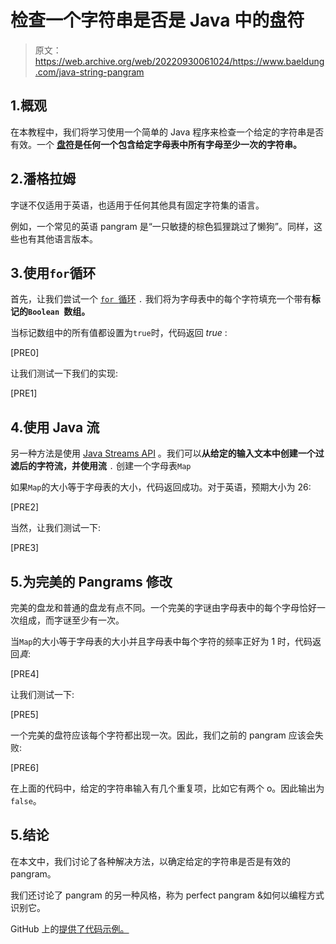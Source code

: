 # 检查一个字符串是否是 Java 中的盘符

> 原文：<https://web.archive.org/web/20220930061024/https://www.baeldung.com/java-string-pangram>

## 1.概观

在本教程中，我们将学习使用一个简单的 Java 程序来检查一个给定的字符串是否有效。一个 **[盘符](https://web.archive.org/web/20221208143832/https://en.wikipedia.org/wiki/Pangram)是任何一个包含给定字母表中所有字母至少一次的字符串。**

## 2.潘格拉姆

字谜不仅适用于英语，也适用于任何其他具有固定字符集的语言。

例如，一个常见的英语 pangram 是“一只敏捷的棕色狐狸跳过了懒狗”。同样，这些也有其他语言版本。

## 3.使用`for`循环

首先，让我们尝试一个 [`for `循环](/web/20221208143832/https://www.baeldung.com/java-loops) `.` 我们将为字母表中的每个字符填充一个带有**标记的`Boolean `数组。**

当标记数组中的所有值都设置为`true`时，代码返回 *true* :

[PRE0]

让我们测试一下我们的实现:

[PRE1]

## 4.使用 Java 流

另一种方法是使用 [Java Streams API](/web/20221208143832/https://www.baeldung.com/java-8-streams-introduction) 。我们可以**从给定的输入文本中创建一个过滤后的字符流，并使用流** `.` 创建一个字母表`Map`

如果`Map`的大小等于字母表的大小，代码返回成功。对于英语，预期大小为 26:

[PRE2]

当然，让我们测试一下:

[PRE3]

## 5.为完美的 Pangrams 修改

完美的盘龙和普通的盘龙有点不同。一个完美的字谜由字母表中的每个字母恰好一次组成，而字谜至少有一次。

当`Map`的大小等于字母表的大小并且字母表中每个字符的频率正好为 1 时，代码返回*真*:

[PRE4]

让我们测试一下:

[PRE5]

一个完美的盘符应该每个字符都出现一次。因此，我们之前的 pangram 应该会失败:

[PRE6]

在上面的代码中，给定的字符串输入有几个重复项，比如它有两个 o。因此输出为`false`。

## 5.结论

在本文中，我们讨论了各种解决方法，以确定给定的字符串是否是有效的 pangram。

我们还讨论了 pangram 的另一种风格，称为 perfect pangram &如何以编程方式识别它。

GitHub 上的[提供了代码示例。](https://web.archive.org/web/20221208143832/https://github.com/eugenp/tutorials/tree/master/core-java-modules/core-java-string-algorithms)